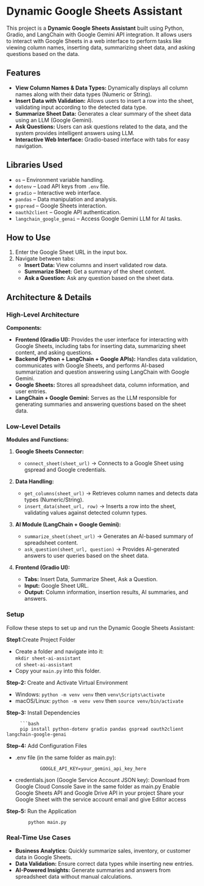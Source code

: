 # Dynamic Google Sheets Assistant

This project is a **Dynamic Google Sheets Assistant** built using Python, Gradio, and LangChain with Google Gemini API integration. It allows users to interact with Google Sheets in a web interface to perform tasks like viewing column names, inserting data, summarizing sheet data, and asking questions based on the data.


## Features

- **View Column Names & Data Types:** Dynamically displays all column names along with their data types (Numeric or String).  
- **Insert Data with Validation:** Allows users to insert a row into the sheet, validating input according to the detected data type.  
- **Summarize Sheet Data:** Generates a clear summary of the sheet data using an LLM (Google Gemini).  
- **Ask Questions:** Users can ask questions related to the data, and the system provides intelligent answers using LLM.  
- **Interactive Web Interface:** Gradio-based interface with tabs for easy navigation.


## Libraries Used

- `os` – Environment variable handling.  
- `dotenv` – Load API keys from `.env` file.  
- `gradio` – Interactive web interface.  
- `pandas` – Data manipulation and analysis.  
- `gspread` – Google Sheets interaction.  
- `oauth2client` – Google API authentication.  
- `langchain_google_genai` – Access Google Gemini LLM for AI tasks.  

## How to Use

1. Enter the Google Sheet URL in the input box.  
2. Navigate between tabs:  
   - **Insert Data:** View columns and insert validated row data.  
   - **Summarize Sheet:** Get a summary of the sheet content.  
   - **Ask a Question:** Ask any question based on the sheet data.  


## Architecture & Details

### High-Level Architecture

**Components:**

- **Frontend (Gradio UI):** Provides the user interface for interacting with Google Sheets, including tabs for inserting data, summarizing sheet content, and asking questions.  
- **Backend (Python + LangChain + Google APIs):** Handles data validation, communicates with Google Sheets, and performs AI-based summarization and question answering using LangChain with Google Gemini.  
- **Google Sheets:** Stores all spreadsheet data, column information, and user entries.  
- **LangChain + Google Gemini:** Serves as the LLM responsible for generating summaries and answering questions based on the sheet data.  


### Low-Level Details

**Modules and Functions:**

1. **Google Sheets Connector:**  
   - `connect_sheet(sheet_url)` → Connects to a Google Sheet using gspread and Google credentials.  

2. **Data Handling:**  
   - `get_columns(sheet_url)` → Retrieves column names and detects data types (Numeric/String).  
   - `insert_data(sheet_url, row)` → Inserts a row into the sheet, validating values against detected column types.  

3. **AI Module (LangChain + Google Gemini):**  
   - `summarize_sheet(sheet_url)` → Generates an AI-based summary of spreadsheet content.  
   - `ask_question(sheet_url, question)` → Provides AI-generated answers to user queries based on the sheet data.  

4. **Frontend (Gradio UI):**  
   - **Tabs:** Insert Data, Summarize Sheet, Ask a Question.  
   - **Input:** Google Sheet URL.  
   - **Output:** Column information, insertion results, AI summaries, and answers.

### Setup
   Follow these steps to set up and run the Dynamic Google Sheets Assistant:

   **Step1**:Create Project Folder
   
   - Create a folder and navigate into it:  
           `mkdir sheet-ai-assistant`  
           `cd sheet-ai-assistant`  
   - Copy your `main.py` into this folder.
      
   **Step-2:** Create and Activate Virtual Environment 
   
   - Windows: `python -m venv venv` then `venv\Scripts\activate`
   - macOS/Linux: `python -m venv venv` then `source venv/bin/activate`
      
   **Step-3:** Install Dependencies
   
         ```bash
         pip install python-dotenv gradio pandas gspread oauth2client langchain-google-genai
   
   **Step-4:** Add Configuration Files
   - .env file (in the same folder as main.py):
         
                  GOOGLE_API_KEY=your_gemini_api_key_here
   - credentials.json (Google Service Account JSON key):
            Download from Google Cloud Console Save in the same folder as main.py
            Enable Google Sheets API and Google Drive API in your project
            Share your Google Sheet with the service account email and give Editor access
         
   **Step-5:** Run the Application
   
            python main.py
     
### Real-Time Use Cases

- **Business Analytics:** Quickly summarize sales, inventory, or customer data in Google Sheets.  
- **Data Validation:** Ensure correct data types while inserting new entries.  
- **AI-Powered Insights:** Generate summaries and answers from spreadsheet data without manual calculations.
